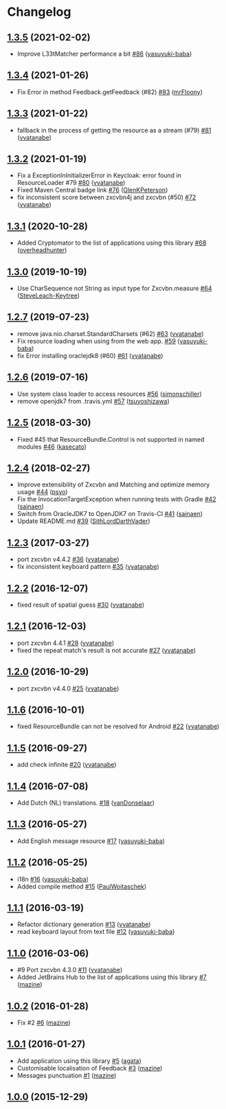 # Changelog

## [1.3.5](https://github.com/nulab/zxcvbn4j/compare/1.3.4...1.3.5) (2021-02-02)

* Improve L33tMatcher performance a bit [#86](https://github.com/nulab/zxcvbn4j/pull/86) ([yasuyuki-baba](https://github.com/yasuyuki-baba))

## [1.3.4](https://github.com/nulab/zxcvbn4j/compare/1.3.3...1.3.4) (2021-01-26)

* Fix Error in method Feedback.getFeedback (#82) [#83](https://github.com/nulab/zxcvbn4j/pull/83) ([mrFloony](https://github.com/mrFloony))

## [1.3.3](https://github.com/nulab/zxcvbn4j/compare/1.3.2...1.3.3) (2021-01-22)

* fallback in the process of getting the resource as a stream (#79) [#81](https://github.com/nulab/zxcvbn4j/pull/81) ([vvatanabe](https://github.com/vvatanabe))

## [1.3.2](https://github.com/nulab/zxcvbn4j/compare/1.3.1...1.3.2) (2021-01-19)

* Fix a ExceptionInInitializerError in Keycloak: error found in ResourceLoader #79 [#80](https://github.com/nulab/zxcvbn4j/pull/80) ([vvatanabe](https://github.com/vvatanabe))
* Fixed Maven Central badge link [#76](https://github.com/nulab/zxcvbn4j/pull/76) ([GlenKPeterson](https://github.com/GlenKPeterson))
* fix inconsistent score between zxcvbn4j and zxcvbn (#50) [#72](https://github.com/nulab/zxcvbn4j/pull/72) ([vvatanabe](https://github.com/vvatanabe))

## [1.3.1](https://github.com/nulab/zxcvbn4j/compare/1.3.0...1.3.1) (2020-10-28)

* Added Cryptomator to the list of applications using this library [#68](https://github.com/nulab/zxcvbn4j/pull/68) ([overheadhunter](https://github.com/overheadhunter))

## [1.3.0](https://github.com/nulab/zxcvbn4j/compare/1.2.7...1.3.0) (2019-10-19)

* Use CharSequence not String as input type for Zxcvbn.measure [#64](https://github.com/nulab/zxcvbn4j/pull/64) ([SteveLeach-Keytree](https://github.com/SteveLeach-Keytree))

## [1.2.7](https://github.com/nulab/zxcvbn4j/compare/1.2.6...1.2.7) (2019-07-23)

* remove java.nio.charset.StandardCharsets (#62) [#63](https://github.com/nulab/zxcvbn4j/pull/63) ([vvatanabe](https://github.com/vvatanabe))
* Fix resource loading when using from the web app. [#59](https://github.com/nulab/zxcvbn4j/pull/59) ([yasuyuki-baba](https://github.com/yasuyuki-baba))
* fix Error installing oraclejdk8 (#60) [#61](https://github.com/nulab/zxcvbn4j/pull/61) ([vvatanabe](https://github.com/vvatanabe))

## [1.2.6](https://github.com/nulab/zxcvbn4j/compare/1.2.5...1.2.6) (2019-07-16)

* Use system class loader to access resources [#56](https://github.com/nulab/zxcvbn4j/pull/56) ([simonschiller](https://github.com/simonschiller))
* remove openjdk7 from .travis.yml [#57](https://github.com/nulab/zxcvbn4j/pull/57) ([tsuyoshizawa](https://github.com/tsuyoshizawa))

## [1.2.5](https://github.com/nulab/zxcvbn4j/compare/1.2.4...1.2.5) (2018-03-30)

* Fixed #45 that ResourceBundle.Control is not supported in named modules [#46](https://github.com/nulab/zxcvbn4j/pull/46) ([kasecato](https://github.com/kasecato))

## [1.2.4](https://github.com/nulab/zxcvbn4j/compare/1.2.3...1.2.4) (2018-02-27)

*  Improve extensibility of Zxcvbn and Matching and optimize memory usage [#44](https://github.com/nulab/zxcvbn4j/pull/44) ([psvo](https://github.com/psvo))
* Fix the InvocationTargetException when running tests with Gradle [#42](https://github.com/nulab/zxcvbn4j/pull/42) ([sainaen](https://github.com/sainaen))
* Switch from OracleJDK7 to OpenJDK7 on Travis-CI [#41](https://github.com/nulab/zxcvbn4j/pull/41) ([sainaen](https://github.com/sainaen))
* Update README.md [#39](https://github.com/nulab/zxcvbn4j/pull/39) ([SithLordDarthVader](https://github.com/SithLordDarthVader))

## [1.2.3](https://github.com/nulab/zxcvbn4j/compare/1.2.2...1.2.3) (2017-03-27)

* port zxcvbn v4.4.2 [#36](https://github.com/nulab/zxcvbn4j/pull/36) ([vvatanabe](https://github.com/vvatanabe))
* fix inconsistent keyboard pattern [#35](https://github.com/nulab/zxcvbn4j/pull/35) ([vvatanabe](https://github.com/vvatanabe))

## [1.2.2](https://github.com/nulab/zxcvbn4j/compare/1.2.1...1.2.2) (2016-12-07)

* fixed result of spatial guess [#30](https://github.com/nulab/zxcvbn4j/pull/30) ([vvatanabe](https://github.com/vvatanabe))

## [1.2.1](https://github.com/nulab/zxcvbn4j/compare/1.2.0...1.2.1) (2016-12-03)

* port zxcvbn 4.4.1 [#28](https://github.com/nulab/zxcvbn4j/pull/28) ([vvatanabe](https://github.com/vvatanabe))
* fixed the repeat match's result is not accurate [#27](https://github.com/nulab/zxcvbn4j/pull/27) ([vvatanabe](https://github.com/vvatanabe))

## [1.2.0](https://github.com/nulab/zxcvbn4j/compare/1.1.6...1.2.0) (2016-10-29)

* port zxcvbn v4.4.0 [#25](https://github.com/nulab/zxcvbn4j/pull/25) ([vvatanabe](https://github.com/vvatanabe))

## [1.1.6](https://github.com/nulab/zxcvbn4j/compare/1.1.5...1.1.6) (2016-10-01)

* fixed ResourceBundle can not be resolved for Android [#22](https://github.com/nulab/zxcvbn4j/pull/22) ([vvatanabe](https://github.com/vvatanabe))

## [1.1.5](https://github.com/nulab/zxcvbn4j/compare/1.1.4...1.1.5) (2016-09-27)

* add check infinite [#20](https://github.com/nulab/zxcvbn4j/pull/20) ([vvatanabe](https://github.com/vvatanabe))

## [1.1.4](https://github.com/nulab/zxcvbn4j/compare/1.1.3...1.1.4) (2016-07-08)

* Add Dutch (NL) translations. [#18](https://github.com/nulab/zxcvbn4j/pull/18) ([vanDonselaar](https://github.com/vanDonselaar))

## [1.1.3](https://github.com/nulab/zxcvbn4j/compare/1.1.2...1.1.3) (2016-05-27)

* Add English message resource [#17](https://github.com/nulab/zxcvbn4j/pull/17) ([yasuyuki-baba](https://github.com/yasuyuki-baba))

## [1.1.2](https://github.com/nulab/zxcvbn4j/compare/1.1.1...1.1.2) (2016-05-25)

* i18n [#16](https://github.com/nulab/zxcvbn4j/pull/16) ([yasuyuki-baba](https://github.com/yasuyuki-baba))
* Added compile method [#15](https://github.com/nulab/zxcvbn4j/pull/15) ([PaulWoitaschek](https://github.com/PaulWoitaschek))

## [1.1.1](https://github.com/nulab/zxcvbn4j/compare/1.1.0...1.1.1) (2016-03-19)

* Refactor dictionary generation [#13](https://github.com/nulab/zxcvbn4j/pull/13) ([vvatanabe](https://github.com/vvatanabe))
* read keyboard layout from text file [#12](https://github.com/nulab/zxcvbn4j/pull/12) ([yasuyuki-baba](https://github.com/yasuyuki-baba))

## [1.1.0](https://github.com/nulab/zxcvbn4j/compare/1.0.2...1.1.0) (2016-03-06)

* #9 Port zxcvbn 4.3.0 [#11](https://github.com/nulab/zxcvbn4j/pull/11) ([vvatanabe](https://github.com/vvatanabe))
* Added JetBrains Hub to the list of applications using this library [#7](https://github.com/nulab/zxcvbn4j/pull/7) ([mazine](https://github.com/mazine))

## [1.0.2](https://github.com/nulab/zxcvbn4j/compare/1.0.1...1.0.2) (2016-01-28)

* Fix #2 [#6](https://github.com/nulab/zxcvbn4j/pull/6) ([mazine](https://github.com/mazine))

## [1.0.1](https://github.com/nulab/zxcvbn4j/compare/1.0.0...1.0.1) (2016-01-27)

* Add application using this library [#5](https://github.com/nulab/zxcvbn4j/pull/5) ([agata](https://github.com/agata))
* Customisable localisation of Feedback [#3](https://github.com/nulab/zxcvbn4j/pull/3) ([mazine](https://github.com/mazine))
* Messages punctuation [#1](https://github.com/nulab/zxcvbn4j/pull/1) ([mazine](https://github.com/mazine))

## [1.0.0](https://github.com/nulab/zxcvbn4j/compare/0cc5027ce09c...1.0.0) (2015-12-29)

